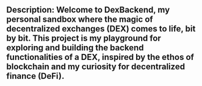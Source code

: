 ## Description: Welcome to DexBackend, my personal sandbox where the magic of decentralized exchanges (DEX) comes to life, bit by bit. This project is my playground for exploring and building the backend functionalities of a DEX, inspired by the ethos of blockchain and my curiosity for decentralized finance (DeFi).